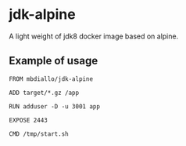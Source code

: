 # jdk-alpine

A light weight of jdk8 docker image based on alpine.

## Example of usage

```
FROM mbdiallo/jdk-alpine

ADD target/*.gz /app

RUN adduser -D -u 3001 app

EXPOSE 2443

CMD /tmp/start.sh

```

